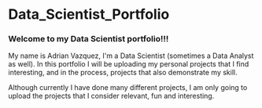 # Data_Scientist_Portfolio
### Welcome to my Data Scientist portfolio!!!

My name is Adrian Vazquez, I'm a Data Scientist (sometimes a Data Analyst as well). In this portfolio I will be uploading my personal projects that I find interesting, and in the process, projects that also demonstrate my skill.

Although currently I have done many different projects, I am only going to upload the projects that I consider relevant, fun and interesting.
